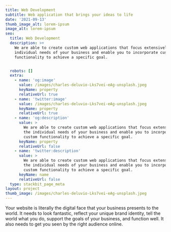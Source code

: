 ```yaml
---
title: Web Development
subtitle: Web application that brings your ideas to life
date: '2021-09-13'
thumb_image_alt: lorem-ipsum
image_alt: lorem-ipsum
seo:
  title: Web Development
  description: >+
    We are able to create custom web applications that focus extensively on the
    individual needs of your business and enable you to incorporate custom
    functionality to achieve a specific goal.


  robots: []
  extra:
    - name: 'og:image'
      value: /images/charles-deluvio-Lks7vei-eAg-unsplash.jpeg
      keyName: property
      relativeUrl: true
    - name: 'twitter:image'
      value: /images/charles-deluvio-Lks7vei-eAg-unsplash.jpeg
      keyName: property
      relativeUrl: true
    - name: 'og:description'
      value: >
        We are able to create custom web applications that focus extensively on
        the individual needs of your business and enable you to incorporate
        custom functionality to achieve a specific goal.
      keyName: property
      relativeUrl: false
    - name: 'twitter:description'
      value: >
        We are able to create custom web applications that focus extensively on
        the individual needs of your business and enable you to incorporate
        custom functionality to achieve a specific goal.
      keyName: name
      relativeUrl: false
  type: stackbit_page_meta
layout: project
thumb_image: /images/charles-deluvio-Lks7vei-eAg-unsplash.jpeg
---
```

Your website is literally the digital face that your business presents to the world. It needs to look fantastic, reflect your unique brand identity, tell the world what you do, support the goals of your business, and function well. It also needs to get you seen by the right audience online.
